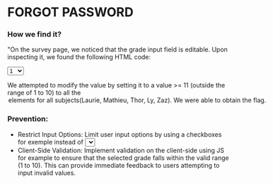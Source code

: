 # FORGOT PASSWORD

### How we find it?
"On the survey page, we noticed that the grade input field is editable. Upon inspecting it, we found the following HTML code:

<select name="valeur" onchange="javascript:this.form.submit();">
	<option value="1">1</option>
	<option value="2">2</option>
	<option value="3">3</option>
	<option value="4">4</option>
	<option value="5">5</option>
	<option value="6">6</option>
	<option value="7">7</option>
	<option value="8">8</option>
	<option value="9">9</option>
	<option value="10">10</option>
</select> 

We attempted to modify the value by setting it to a value >= 11 (outside the range of 1 to 10) to all the <option> elements for all subjects(Laurie, Mathieu, Thor, Ly, Zaz).
We were able to obtain the flag.

### Prevention:

- Restrict Input Options: Limit user input options by using a checkboxes for exemple instead of <select>. This restricts users to selecting only predefined values within the allowed range, preventing them from manually entering invalid grades
- Client-Side Validation: Implement validation on the client-side using JS for example to ensure that the selected grade falls within the valid range (1 to 10). This can provide immediate feedback to users attempting to input invalid values.

